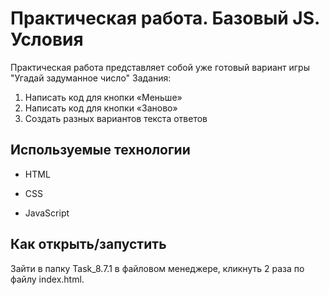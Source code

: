 # Практическая работа. Базовый JS. Условия

Практическая работа представляет собой уже готовый вариант игры "Угадай задуманное число"
Задания:
1.	Написать код для кнопки «Меньше»
2.	Написать код для кнопки «Заново»
3.	Создать разных вариантов текста ответов


## Используемые технологии

* HTML

* CSS 

* JavaScript 



## Как открыть/запустить

Зайти в папку Task_8.7.1 в файловом менеджере, кликнуть 2 раза по файлу index.html.
